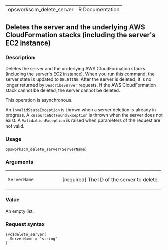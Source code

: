 <table style="width: 100%;">
<tbody>
<tr class="odd">
<td>opsworkscm_delete_server</td>
<td style="text-align: right;">R Documentation</td>
</tr>
</tbody>
</table>

## Deletes the server and the underlying AWS CloudFormation stacks (including the server's EC2 instance)

### Description

Deletes the server and the underlying AWS CloudFormation stacks
(including the server's EC2 instance). When you run this command, the
server state is updated to `DELETING`. After the server is deleted, it
is no longer returned by `DescribeServer` requests. If the AWS
CloudFormation stack cannot be deleted, the server cannot be deleted.

This operation is asynchronous.

An `InvalidStateException` is thrown when a server deletion is already
in progress. A `ResourceNotFoundException` is thrown when the server
does not exist. A `ValidationException` is raised when parameters of the
request are not valid.

### Usage

    opsworkscm_delete_server(ServerName)

### Arguments

<table>
<colgroup>
<col style="width: 35%" />
<col style="width: 65%" />
</colgroup>
<tbody>
<tr class="odd">
<td><code
id="opsworkscm_delete_server_:_ServerName">ServerName</code></td>
<td><p>[required] The ID of the server to delete.</p></td>
</tr>
</tbody>
</table>

### Value

An empty list.

### Request syntax

    svc$delete_server(
      ServerName = "string"
    )
